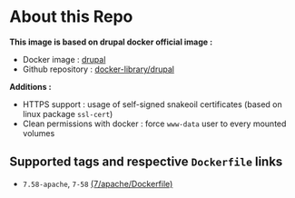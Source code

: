 # About this Repo

**This image is based on drupal docker official image :**

- Docker image : [drupal](https://hub.docker.com/_/drupal/)
- Github repository : [docker-library/drupal](https://github.com/docker-library/drupal)

**Additions :**

- HTTPS support : usage of self-signed snakeoil certificates (based on linux package `ssl-cert`)
- Clean permissions with docker : force `www-data` user to every mounted volumes

## Supported tags and respective `Dockerfile` links

- `7.58-apache`, `7-58` [(7/apache/Dockerfile)](https://github.com/slebote/drupal-docker/blob/master/7/apache/Dockerfile)